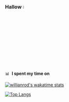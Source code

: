 ### Hallow <a href="https://www.gautamkrishnar.com/"><img src="https://media.giphy.com/media/hvRJCLFzcasrR4ia7z/giphy.gif" width="5%"></a>


📊 &nbsp;**I spent my time on**

[![willianrod's wakatime stats](https://github-readme-stats.vercel.app/api/wakatime?username=jodyseptiawan&theme=dracula)](https://github.com/anuraghazra/github-readme-stats)

[![Top Langs](https://github-readme-stats.vercel.app/api/top-langs/?username=Jody-septiawan&layout=compact&theme=dracula)](https://github.com/anuraghazra/github-readme-stats)
